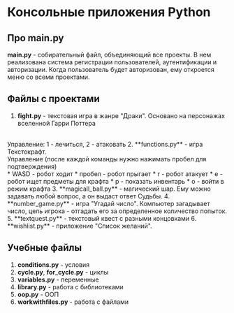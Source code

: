 # Консольные приложения Python

## Про main.py
**main.py** - собирательный файл, объединяющий все проекты. В нем реализована система регистрации пользователей, аутентификации и авторизации. Когда пользователь будет авторизован, ему откроется меню со всеми проектами. 

## Файлы с проектами
1. **fight.py** - текстовая игра в жанре "Драки". Основано на персонажах вселенной Гарри Поттера
<br>
Управление: 1 - лечиться, 2 - атаковать
2. **functions.py** - игра Текстокрафт.
<br>
Управление (после каждой команды нужно нажимать пробел для подтверждения)
<br>
    * WASD - робот ходит
    * пробел - робот прыгает
    * r - робот атакует
    * e - робот ищет предметы для крафта
    * p - показать инвентарь
    * o - войти в режим крафта
3. **magicall_ball.py** - магический шар. Ему можно задавать любой вопрос, а он выдаст ответ Судьбы.
4. **number_game.py** - игра "Угадай число". Компьютер загадывает число, цель игрока - отгадать его за определенное количество попыток. 
5. **textquest.py** - текстовый квест с разными концовками
6. **wishlist.py** - приложение "Список желаний". 

## Учебные файлы
1. **conditions.py** - условия
2. **cycle.py**,  **for_cycle.py** - циклы
3. **variables.py** - переменные
4. **library.py** - работа с библиотеками
5. **oop.py** - ООП
6. **workwithfiles.py** - работа с файлами